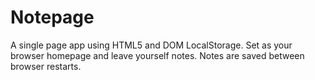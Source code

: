 # Notepage

A single page app using HTML5 and DOM LocalStorage. Set as your browser homepage and leave yourself notes. Notes are saved between browser restarts. 